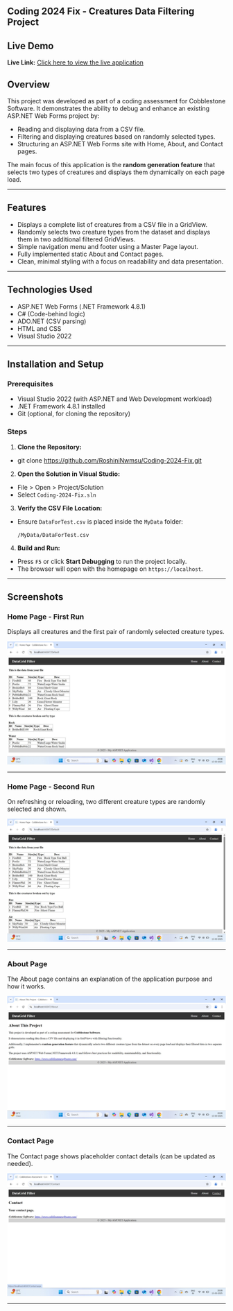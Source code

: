 ## Coding 2024 Fix - Creatures Data Filtering Project

## Live Demo
**Live Link:** [Click here to view the live application](https://coding2024-fix20250316161701-ducpghbeavejh4cb.centralus-01.azurewebsites.net/Default)

## Overview
This project was developed as part of a coding assessment for Cobblestone Software. It demonstrates the ability to debug and enhance an existing ASP.NET Web Forms project by:
- Reading and displaying data from a CSV file.
- Filtering and displaying creatures based on randomly selected types.
- Structuring an ASP.NET Web Forms site with Home, About, and Contact pages.

The main focus of this application is the **random generation feature** that selects two types of creatures and displays them dynamically on each page load.

---

## Features
- Displays a complete list of creatures from a CSV file in a GridView.
- Randomly selects two creature types from the dataset and displays them in two additional filtered GridViews.
- Simple navigation menu and footer using a Master Page layout.
- Fully implemented static About and Contact pages.
- Clean, minimal styling with a focus on readability and data presentation.

---

## Technologies Used
- ASP.NET Web Forms (.NET Framework 4.8.1)
- C# (Code-behind logic)
- ADO.NET (CSV parsing)
- HTML and CSS
- Visual Studio 2022

---

## Installation and Setup

### Prerequisites
- Visual Studio 2022 (with ASP.NET and Web Development workload)
- .NET Framework 4.8.1 installed
- Git (optional, for cloning the repository)

### Steps
1. **Clone the Repository:**
- git clone https://github.com/RoshiniNwmsu/Coding-2024-Fix.git
2. **Open the Solution in Visual Studio:**
- File > Open > Project/Solution
- Select `Coding-2024-Fix.sln`

3. **Verify the CSV File Location:**
- Ensure `DataForTest.csv` is placed inside the `MyData` folder:
  ```
  /MyData/DataForTest.csv
  ```

4. **Build and Run:**
- Press `F5` or click **Start Debugging** to run the project locally.
- The browser will open with the homepage on `https://localhost`.

---

## Screenshots

### Home Page - First Run
Displays all creatures and the first pair of randomly selected creature types.

![Home Page First Run](screenshots/homepage-first-run.png)

---

### Home Page - Second Run
On refreshing or reloading, two different creature types are randomly selected and shown.

![Home Page Second Run](screenshots/homepage-second-run.png)

---

### About Page
The About page contains an explanation of the application purpose and how it works.

![About Page](screenshots/about-page.png)

---

### Contact Page
The Contact page shows placeholder contact details (can be updated as needed).

![Contact Page](screenshots/contact-page.png)

---
